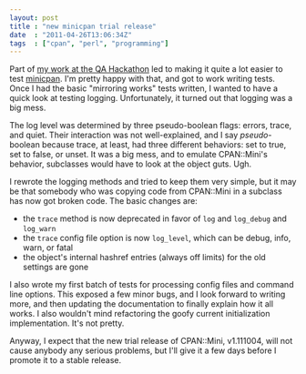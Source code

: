 ```yaml
---
layout: post
title : "new minicpan trial release"
date  : "2011-04-26T13:06:34Z"
tags  : ["cpan", "perl", "programming"]
---
```

Part of [my work at the QA Hackathon](http://rjbs.manxome.org/rubric/entry/1888) led to making it quite a lot easier to test [minicpan](http://search.cpan.org/dist/CPAN-Mini).  I'm pretty happy with that, and got to work writing tests.  Once I had the basic "mirroring works" tests written, I wanted to have a quick look at testing logging.  Unfortunately, it turned out that logging was a big mess.

The log level was determined by three pseudo-boolean flags: errors, trace, and quiet.  Their interaction was not well-explained, and I say *pseudo*-boolean because trace, at least, had three different behaviors: set to true, set to false, or unset.  It was a big mess, and to emulate CPAN::Mini's behavior, subclasses would have to look at the object guts.  Ugh.

I rewrote the logging methods and tried to keep them very simple, but it may be that somebody who was copying code from CPAN::Mini in a subclass has now got broken code.  The basic changes are:

* the `trace` method is now deprecated in favor of `log` and `log_debug` and `log_warn`
* the `trace` config file option is now `log_level`, which can be debug, info, warn, or fatal
* the object's internal hashref entries (always off limits) for the old settings are gone

I also wrote my first batch of tests for processing config files and command line options.  This exposed a few minor bugs, and I look forward to writing more, and then updating the documentation to finally explain how it all works. I also wouldn't mind refactoring the goofy current initialization implementation.  It's not pretty.

Anyway, I expect that the new trial release of CPAN::Mini, v1.111004, will not cause anybody any serious problems, but I'll give it a few days before I promote it to a stable release.
